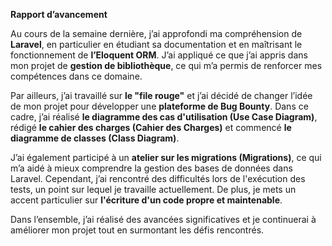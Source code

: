 **Rapport d’avancement**

Au cours de la semaine dernière, j’ai approfondi ma compréhension de **Laravel**, en particulier en étudiant sa documentation et en maîtrisant le fonctionnement de **l’Eloquent ORM**. J’ai appliqué ce que j’ai appris dans mon projet de **gestion de bibliothèque**, ce qui m’a permis de renforcer mes compétences dans ce domaine.

Par ailleurs, j’ai travaillé sur **le "file rouge"** et j’ai décidé de changer l’idée de mon projet pour développer une **plateforme de Bug Bounty**. Dans ce cadre, j’ai réalisé **le diagramme des cas d'utilisation (Use Case Diagram)**, rédigé **le cahier des charges (Cahier des Charges)** et commencé **le diagramme de classes (Class Diagram)**.

J’ai également participé à un **atelier sur les migrations (Migrations)**, ce qui m’a aidé à mieux comprendre la gestion des bases de données dans Laravel. Cependant, j’ai rencontré des difficultés lors de l'exécution des tests, un point sur lequel je travaille actuellement. De plus, je mets un accent particulier sur **l'écriture d'un code propre et maintenable**.

Dans l’ensemble, j’ai réalisé des avancées significatives et je continuerai à améliorer mon projet tout en surmontant les défis rencontrés.

